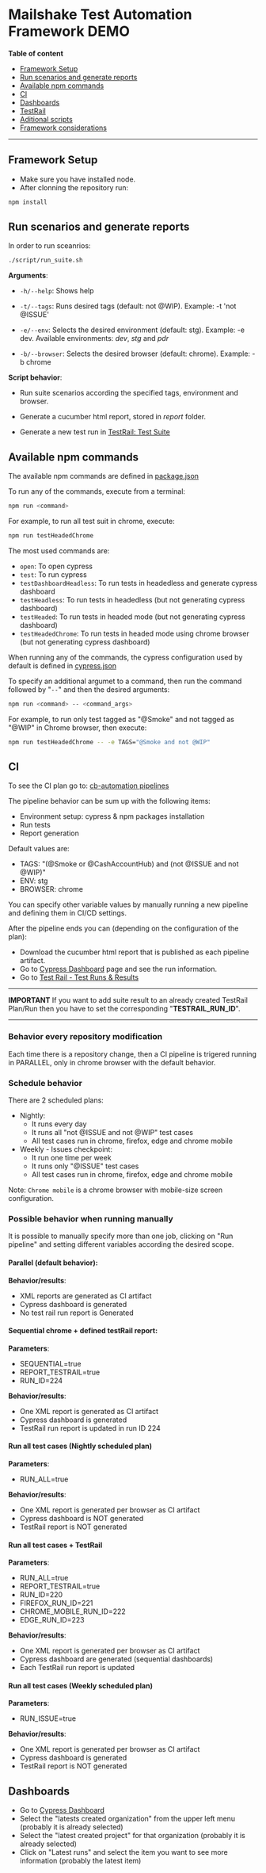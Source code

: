 # Mailshake Test Automation Framework DEMO

**Table of content**

* [Framework Setup](#framework-setup)
* [Run scenarios and generate reports](#run-scenarios-and-generate-reports)
* [Available npm commands](#available-npm-commands)
* [CI](#ci) 
* [Dashboards](#dashboards)
* [TestRail](#testrail)
* [Aditional scripts](#aditional-scripts)
* [Framework considerations](#framework-considerations)
___

## Framework Setup

* Make sure you have installed node.
* After clonning the repository run:
```bash
npm install
```


## Run scenarios and generate reports

In order to run sceanrios: 
```bash
./script/run_suite.sh
```

**Arguments**:

* `-h/--help`: Shows help

* `-t/--tags`: Runs desired tags (default: not @WIP). Example: -t 'not @ISSUE'

* `-e/--env`: Selects the desired environment (default: stg). Example: -e dev. Available environments: *dev*, *stg* and *pdr*

* `-b/--browser`: Selects the desired browser (default: chrome). Example: -b chrome

**Script behavior**:

* Run suite scenarios according the specified tags, environment and browser.

* Generate a cucumber html report, stored in _report_ folder.

* Generate a new test run in [TestRail: Test Suite](https://xxxxx.testrail.io/index.php?/runs/overview/1)


## Available npm commands 

The available npm commands are defined in [package.json](package.json)

To run any of the commands, execute from a terminal:

```bash 
npm run <command>
```

For example, to run all test suit in chrome, execute:
```bash 
npm run testHeadedChrome
```

The most used commands are:

* `open`: To open cypress
* `test`: To run cypress
* `testDashboardHeadless`: To run tests in headedless and generate cypress dashboard
* `testHeadless`: To run tests in headedless (but not generating cypress dashboard)
* `testHeaded`: To run tests in headed mode (but not generating cypress dashboard)
* `testHeadedChrome`: To run tests in headed mode using chrome browser (but not generating cypress dashboard)

When running any of the commands, the cypress configuration used by default is defined in [cypress.json](cypress.json)

To specify an additional argumet to a command, then run the command followed by "`--`" and then the desired arguments:

```bash 
npm run <command> -- <command_args>
```

For example, to run only test tagged as "@Smoke" and not tagged as "@WIP" in Chrome browser, then execute:

```bash 
npm run testHeadedChrome -- -e TAGS="@Smoke and not @WIP"
```


## CI

To see the CI plan go to: [cb-automation pipelines](https://gitlab.xxxx.co/QA/cb-automation/-/pipelines)


The pipeline behavior can be sum up with the following items:
* Environment setup: cypress & npm packages installation
* Run tests
* Report generation

Default values are:
* TAGS: "(@Smoke or @CashAccountHub) and (not @ISSUE and not @WIP)"
* ENV: stg
* BROWSER: chrome

You can specify other variable values by manually running a new pipeline and defining them in CI/CD settings.

After the pipeline ends you can (depending on the configuration of the plan):
* Download the cucumber html report that is published as each pipeline artifact.
* Go to [Cypress Dashboard](https://dashboard.cypress.io/) page and see the run information.
* Go to [Test Rail - Test Runs & Results](https://xxxxx.testrail.io/index.php?/runs/overview/1)

___
**IMPORTANT**
If you want to add suite result to an already created TestRail Plan/Run then you have to set the corresponding "**TESTRAIL_RUN_ID**".
___


### Behavior every repository modification

Each time there is a repository change, then a CI pipeline is trigered running in PARALLEL, only in chrome browser with the default behavior.

### Schedule behavior

There are 2 scheduled plans:
* Nightly: 
  * It runs every day
  * It runs all "not @ISSUE and not @WIP" test cases
  * All test cases run in chrome, firefox, edge and chrome mobile 
* Weekly - Issues checkpoint:
  * It run one time per week
  * It runs only "@ISSUE" test cases
  * All test cases run in chrome, firefox, edge and chrome mobile 

Note: `Chrome mobile` is a chrome browser with mobile-size screen configuration.

### Possible behavior when running manually

It is possible to manually specify more than one job, clicking on "Run pipeline" and setting different variables according the desired scope.

#### Parallel (default behavior):

**Behavior/results**:
* XML reports are generated as CI artifact
* Cypress dashboard is generated
* No test rail run report is Generated


#### Sequential chrome + defined testRail report:

**Parameters**:
* SEQUENTIAL=true
* REPORT_TESTRAIL=true
* RUN_ID=224

**Behavior/results**:
* One XML report is generated as CI artifact
* Cypress dashboard is generated
* TestRail run report is updated in run ID 224

#### Run all test cases (Nightly scheduled plan)

**Parameters**:
* RUN_ALL=true

**Behavior/results**:
* One XML report is generated per browser as CI artifact
* Cypress dashboard is NOT generated
* TestRail report is NOT generated

#### Run all test cases + TestRail

**Parameters**:
* RUN_ALL=true
* REPORT_TESTRAIL=true
* RUN_ID=220
* FIREFOX_RUN_ID=221
* CHROME_MOBILE_RUN_ID=222
* EDGE_RUN_ID=223

**Behavior/results**:
* One XML report is generated per browser as CI artifact
* Cypress dashboard are generated (sequential dashboards)
* Each TestRail run report is updated


#### Run all test cases (Weekly scheduled plan)

**Parameters**:
* RUN_ISSUE=true

**Behavior/results**:
* One XML report is generated per browser as CI artifact
* Cypress dashboard is generated
* TestRail report is NOT generated



## Dashboards

* Go to [Cypress Dashboard](https://dashboard.cypress.io/)
* Select the "latests created organization" from the upper left menu (probably it is already selected)
* Select the "latest created project" for that organization (probably it is already selected)
* Click on "Latest runs" and select the item you want to see more information (probably the latest item)